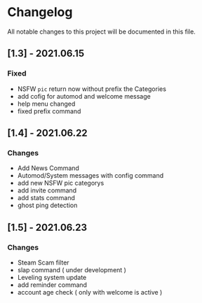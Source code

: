# Changelog

All notable changes to this project will be documented in this file.

## [1.3] - 2021.06.15
### Fixed
- NSFW `pic` return now without prefix the Categories
- add cofig for automod and welcome message
- help menu changed
- fixed prefix command

## [1.4] - 2021.06.22
### Changes
- Add News Command
- Automod/System messages with config command
- add new NSFW pic categorys
- add invite command
- add stats command
- ghost ping detection

## [1.5] - 2021.06.23
### Changes
- Steam Scam filter
- slap command ( under development )
- Leveling system update
- add reminder command
- account age check ( only with welcome is active )

